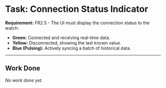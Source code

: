 # Task: Connection Status Indicator

**Requirement:** FR2.5 - The UI must display the connection status to the watch:
*   **Green:** Connected and receiving real-time data.
*   **Yellow:** Disconnected, showing the last known value.
*   **Blue (Pulsing):** Actively syncing a batch of historical data.

---

## Work Done

*No work done yet.*
